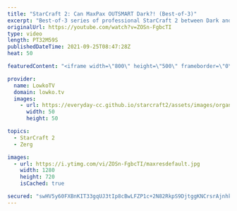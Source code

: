 ```yaml
---
title: "StarCraft 2: Can MaxPax OUTSMART Dark?! (Best-of-3)"
excerpt: "Best-of-3 series of professional StarCraft 2 between Dark and MaxPax. MaxPax likes to play a relatively cheesy style of Zerg versus Protoss, but Dark is very good when it comes to not losing to stupid stuff.  Support my work on Patreon: http://www.patreon.com/lowkotv Become a YouTube member: https://lowko.tv/join"
originalUrl: https://youtube.com/watch?v=ZOSn-FgbcTI
type: video
length: PT32M59S
publishedDateTime: 2021-09-25T08:47:28Z
heat: 50

featuredContent: "<iframe width=\"800\" height=\"500\" frameborder=\"0\" src=\"https://www.youtube.com/embed/ZOSn-FgbcTI\" allow=\"accelerometer; autoplay; encrypted-media; gyroscope; picture-in-picture\" allowfullscreen></iframe>"

provider:
  name: LowkoTV
  domain: lowko.tv
  images:
    - url: https://everyday-cc.github.io/starcraft2/assets/images/organizations/lowko.tv-50x50.jpg
      width: 50
      height: 50

topics:
  - StarCraft 2
  - Zerg

images:
  - url: https://i.ytimg.com/vi/ZOSn-FgbcTI/maxresdefault.jpg
    width: 1280
    height: 720
    isCached: true

secured: "swHV5y60FXBnKIT33gqUJ3tIp8cBwLFZP1c+2N82RkpS9DjtggKNCrsrAjnhkSUyvPHc5dnrvlB5pFIESsOa/aNykZX5enwgCNSTAx1yOLqN4eMdfyqOW+S73lNw8csgWzZymNOJYaOBsOV2YTifvF99cFsD0vvQHL/Ebi1JDBg7SeGJ2NIozXlvki4oyArjKXeE/cDn1NK2Xdj32GrDIaP96YcYDibEzgXEKPEIrGbwHKgfWwgNkPbcwRtvpeiai0mNe5UCOsjs6TLwj/yEwzYyEW6yOW3yoaBGDFIv0MaqsK9G8VZeJc908pZtFPUkUXMz4AKSlIeCZBqMxoAnHwXH5vWH+KcnpPsFR0t905S/UkbCb87XswsFXB5YeFseFLPbReh3nFdT2rF7HN2+GwPQBfI8vUG+g9cO5quwtqM=;NCWTOXFLkhW5seHDSLnDOg=="
---
```


